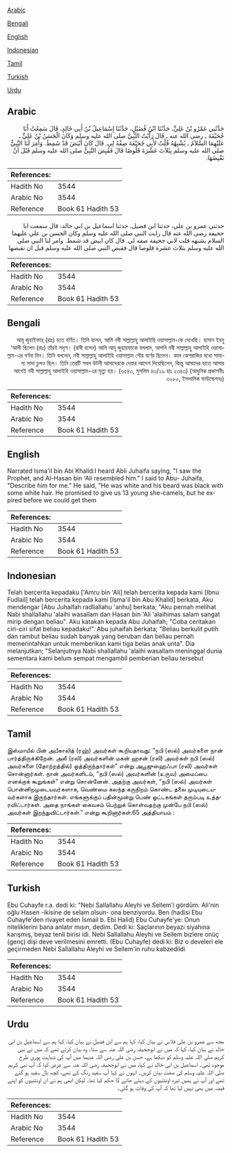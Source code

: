 [Arabic](#arabic)

[Bengali](#bengali)

[English](#english)

[Indonesian](#indonesian)

[Tamil](#tamil)

[Turkish](#turkish)

[Urdu](#urdu)

## Arabic


<div dir="rtl" lang="ar" style={{fontSize:'larger',backgroundColor:'#f8f9fa',padding:20}}>
حَدَّثَنِي عَمْرُو بْنُ عَلِيٍّ، حَدَّثَنَا ابْنُ فُضَيْلٍ، حَدَّثَنَا إِسْمَاعِيلُ بْنُ أَبِي خَالِدٍ، قَالَ سَمِعْتُ أَبَا جُحَيْفَةَ ـ رضى الله عنه ـ قَالَ رَأَيْتُ النَّبِيَّ صلى الله عليه وسلم وَكَانَ الْحَسَنُ بْنُ عَلِيٍّ ـ عَلَيْهِمَا السَّلاَمُ ـ يُشْبِهُهُ قُلْتُ لأَبِي جُحَيْفَةَ صِفْهُ لِي‏.‏ قَالَ كَانَ أَبْيَضَ قَدْ شَمِطَ‏.‏ وَأَمَرَ لَنَا النَّبِيُّ صلى الله عليه وسلم بِثَلاَثَ عَشْرَةَ قَلُوصًا قَالَ فَقُبِضَ النَّبِيُّ صلى الله عليه وسلم قَبْلَ أَنْ نَقْبِضَهَا‏.‏
</div>
<div style={{backgroundColor:'#f8f9fa',padding:20, marginBottom: 10}}><table> <thead> <tr> <th>References:</th> <th></th> </tr> </thead> <tbody><tr><td>Hadith No</td><td>3544</td></tr><tr><td>Arabic No</td><td>3544</td></tr><tr><td>Reference</td><td>Book 61 Hadith 53</td></tr></tbody></table></div>


<div dir="rtl" lang="ar" style={{fontSize:'larger',backgroundColor:'#f8f9fa',padding:20}}>
حدثني عمرو بن علي، حدثنا ابن فضيل، حدثنا اسماعيل بن ابي خالد، قال سمعت ابا جحيفة رضى الله عنه قال رايت النبي صلى الله عليه وسلم وكان الحسن بن علي عليهما السلام يشبهه قلت لابي جحيفة صفه لي. قال كان ابيض قد شمط. وامر لنا النبي صلى الله عليه وسلم بثلاث عشرة قلوصا قال فقبض النبي صلى الله عليه وسلم قبل ان نقبضها
</div>
<div style={{backgroundColor:'#f8f9fa',padding:20, marginBottom: 10}}><table> <thead> <tr> <th>References:</th> <th></th> </tr> </thead> <tbody><tr><td>Hadith No</td><td>3544</td></tr><tr><td>Arabic No</td><td>3544</td></tr><tr><td>Reference</td><td>Book 61 Hadith 53</td></tr></tbody></table></div>

## Bengali


<div dir="rtl" lang="bn" style={{fontSize:'larger',backgroundColor:'#f8f9fa',padding:20}}>
আবূ জুহাইফাহ্ (রাঃ) হতে বর্ণিত। তিনি বলেন, আমি নবী সাল্লাল্লাহু আলাইহি ওয়াসাল্লাম-কে দেখেছি। হাসান ইবনু ‘আলী ছিলেন (রাঃ) তাঁরই সদৃশ। (রাবী বলেন) আমি আবূ জুহায়ফাকে বললাম, আপনি নবী সাল্লাল্লাহু আলাইহি ওয়াসাল্লাম-এর বর্ণনা দিন। তিনি বললেন, নবী সাল্লাল্লাহু আলাইহি ওয়াসাল্লাম গৌর বর্ণের ছিলেন। কাল কেশরাজির মধ্যে সামান্য সাদা চুলও ছিল। তিনি তেরটি সবল উটনী আমাদেরকে দেয়ার আদেশ দিয়েছিলেন, কিন্তু আমাদের হাতে আসার আগেই নবী সাল্লাল্লাহু আলাইহি ওয়াসাল্লাম-এর মৃত্যু হয়। (৩৫৪৩, মুসলিম ৪৩/২৯ হাঃ ২৩৪৩) (আধুনিক প্রকাশনীঃ ৩২৮০, ইসলামিক ফাউন্ডেশনঃ)
</div>
<div style={{backgroundColor:'#f8f9fa',padding:20, marginBottom: 10}}><table> <thead> <tr> <th>References:</th> <th></th> </tr> </thead> <tbody><tr><td>Hadith No</td><td>3544</td></tr><tr><td>Arabic No</td><td>3544</td></tr><tr><td>Reference</td><td>Book 61 Hadith 53</td></tr></tbody></table></div>

## English


<div dir="ltr" lang="en" style={{fontSize:'larger',backgroundColor:'#f8f9fa',padding:20}}>
Narrated Isma'il bin Abi Khalid:I heard Abii Juhaifa saying, "I saw the Prophet, and Al-Hasan bin 'Ali resembled him." I said to Abu- Juhaifa, "Describe him for me." He said, "He was white and his beard was black with some white hair. He promised to give us 13 young she-camels, but he expired before we could get them
</div>
<div style={{backgroundColor:'#f8f9fa',padding:20, marginBottom: 10}}><table> <thead> <tr> <th>References:</th> <th></th> </tr> </thead> <tbody><tr><td>Hadith No</td><td>3544</td></tr><tr><td>Arabic No</td><td>3544</td></tr><tr><td>Reference</td><td>Book 61 Hadith 53</td></tr></tbody></table></div>

## Indonesian


<div dir="ltr" lang="id" style={{fontSize:'larger',backgroundColor:'#f8f9fa',padding:20}}>
Telah bercerita kepadaku ['Amru bin 'Ali] telah bercerita kepada kami [Ibnu Fudlail] telah bercerita kepada kami [Isma'il bin Abu Khalid] berkata, Aku mendengar [Abu Juhaifah radliallahu 'anhu] berkata; "Aku pernah melihat Nabi shallallahu 'alaihi wasallam dan Hasan bin 'Ali 'alaihimas salam sangat mirip dengan beliau". Aku katakan kepada Abu Juhaifah; "Coba ceritakan ciri-ciri sifat beliau kepadaku!". Abu juhaifah berkata; "Beliau berkulit putih dan rambut beliau sudah banyak yang beruban dan beliau pernah memerintahkan untuk memberikan kami tiga belas anak unta". Dia melanjutkan; "Selanjutnya Nabi shallallahu 'alaihi wasallam meninggal dunia sementara kami belum sempat mengambil pemberian beliau tersebut
</div>
<div style={{backgroundColor:'#f8f9fa',padding:20, marginBottom: 10}}><table> <thead> <tr> <th>References:</th> <th></th> </tr> </thead> <tbody><tr><td>Hadith No</td><td>3544</td></tr><tr><td>Arabic No</td><td>3544</td></tr><tr><td>Reference</td><td>Book 61 Hadith 53</td></tr></tbody></table></div>

## Tamil


<div dir="ltr" lang="ta" style={{fontSize:'larger',backgroundColor:'#f8f9fa',padding:20}}>
இஸ்மாயீல் பின் அபீகாலித் (ரஹ்) அவர்கள் கூறியதாவது: “நபி (ஸல்) அவர்களை நான் பார்த்திருக்கிறேன். அலீ (ரலி) அவர்களின் மகன் ஹசன் (ரலி) அவர்கள் நபி (ஸல்) அவர்களை (தோற்றத்தில்) ஒத்திருந்தார்கள்” என்று அபூஜுஹைஃபா (ரலி) அவர்கள் சொன்னார்கள். நான் அவர்களிடம், “நபி (ஸல்) அவர்களின் (உருவ) அமைப்பை எனக்குக் கூறுங்கள்” என்று சொன்னேன். அதற்கு அவர்கள், “நபி (ஸல்) அவர்கள் பொன்னிறமுடையவர்களாக, வெண்மை கலந்த கருநிறம் கொண்ட தலை முடியுடையவர்களாக இருந்தார்கள். எங்களுக்குப் பதின்மூன்று பெண் ஒட்டகங்கள் தரும்படி உத்தரவிட்டார்கள். அதை நாங்கள் கைவசம் பெற்றுக் கொள்வதற்கு முன்பே நபி (ஸல்) அவர்கள் இறந்துவிட்டார்கள்.” என்று கூறினார்கள்.65 அத்தியாயம் :
</div>
<div style={{backgroundColor:'#f8f9fa',padding:20, marginBottom: 10}}><table> <thead> <tr> <th>References:</th> <th></th> </tr> </thead> <tbody><tr><td>Hadith No</td><td>3544</td></tr><tr><td>Arabic No</td><td>3544</td></tr><tr><td>Reference</td><td>Book 61 Hadith 53</td></tr></tbody></table></div>

## Turkish


<div dir="ltr" lang="tr" style={{fontSize:'larger',backgroundColor:'#f8f9fa',padding:20}}>
Ebu Cuhayfe r.a. dedi ki: "Nebi Sallallahu Aleyhi ve Sellem'i gördüm. Ali'nin oğlu Hasen -ikisine de selam olsun- ona benziyordu. Ben (hadisi Ebu Cuhayfe'den rivayet eden İsmail b. Ebi Halid) Ebu Cuhayfe'ye: Onun niteliklerini bana anlatır mısın, dedim. Dedi ki: Saçlarının beyazı siyahına karışmış, beyaz tenli birisi idi. Nebi Sallallahu Aleyhi ve Sellem bizlere onüç (genç) dişi deve verilmesini emretti. (Ebu Cuhayfe) dedi ki: Biz o develeri ele geçirmeden Nebi Sallallahu Aleyhi ve Sellem'in ruhu kabzedildi
</div>
<div style={{backgroundColor:'#f8f9fa',padding:20, marginBottom: 10}}><table> <thead> <tr> <th>References:</th> <th></th> </tr> </thead> <tbody><tr><td>Hadith No</td><td>3544</td></tr><tr><td>Arabic No</td><td>3544</td></tr><tr><td>Reference</td><td>Book 61 Hadith 53</td></tr></tbody></table></div>

## Urdu


<div dir="rtl" lang="ur" style={{fontSize:'larger',backgroundColor:'#f8f9fa',padding:20}}>
مجھ سے عمرو بن علی فلاس نے بیان کیا، کہا ہم سے ابن فضیل نے بیان کیا، کہا ہم سے اسماعیل بن ابی خالد نے بیان کیا، کہا کہ میں نے ابوجحیفہ رضی اللہ عنہ سے سنا۔ وہ بیان کرتے تھے کہ میں نے نبی کریم صلی اللہ علیہ وسلم کو دیکھا ہے، حسن بن علی رضی اللہ عنہما میں آپ کی شباہت پوری طرح موجود تھی۔ اسماعیل بن ابی خالد نے کہا، میں نے ابوجحیفہ رضی اللہ عنہ سے عرض کیا کہ آپ نبی کریم صلی اللہ علیہ وسلم کی صفت بیان کریں۔ انہوں نے کہا آپ سفید رنگ کے تھے، کچھ بال سفید ہو گئے تھے اور آپ نے ہمیں تیرہ اونٹنیوں کے دیئے جانے کا حکم کیا تھا۔ لیکن ابھی ہم نے ان اونٹنیوں کو اپنے قبضہ میں بھی نہیں لیا تھا کہ آپ کی وفات ہو گئی۔
</div>
<div style={{backgroundColor:'#f8f9fa',padding:20, marginBottom: 10}}><table> <thead> <tr> <th>References:</th> <th></th> </tr> </thead> <tbody><tr><td>Hadith No</td><td>3544</td></tr><tr><td>Arabic No</td><td>3544</td></tr><tr><td>Reference</td><td>Book 61 Hadith 53</td></tr></tbody></table></div>